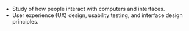 - Study of how people interact with computers and interfaces.
- User experience (UX) design, usability testing, and interface design principles.